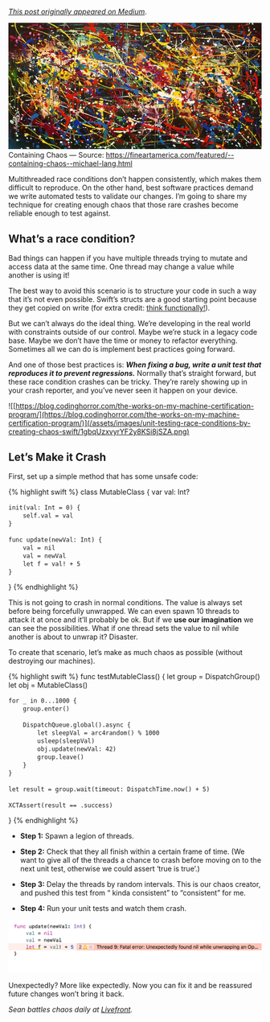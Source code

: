 *[This post originally appeared on Medium](https://medium.com/livefront/unit-testing-race-conditions-by-creating-chaos-swift-512a55e09806)*.

![](/assets/images/unit-testing-race-conditions-by-creating-chaos-swift/1b1Yueox84YZb3BtqgGSUHg.jpeg)
Containing Chaos — Source: https://fineartamerica.com/featured/--containing-chaos--michael-lang.html

Multithreaded race conditions don’t happen consistently, which makes them difficult to reproduce. On the other hand, best software practices demand we write automated tests to validate our changes. I’m going to share my technique for creating enough chaos that those rare crashes become reliable enough to test against.

## What’s a race condition?

Bad things can happen if you have multiple threads trying to mutate and access data at the same time. One thread may change a value while another is using it!

The best way to avoid this scenario is to structure your code in such a way that it’s not even possible. Swift’s structs are a good starting point because they get copied on write (for extra credit: [think functionally!](https://medium.com/livefront/thinking-functionally-in-swift-832efc8f7141)).

But we can’t always do the ideal thing. We’re developing in the real world with constraints outside of our control. Maybe we’re stuck in a legacy code base. Maybe we don’t have the time or money to refactor everything. Sometimes all we can do is implement best practices going forward.

And one of those best practices is: ***When fixing a bug, write a unit test that reproduces it to prevent regressions.*** Normally that’s straight forward, but these race condition crashes can be tricky. They’re rarely showing up in your crash reporter, and you’ve never seen it happen on your device.

![[https://blog.codinghorror.com/the-works-on-my-machine-certification-program/](https://blog.codinghorror.com/the-works-on-my-machine-certification-program/)](/assets/images/unit-testing-race-conditions-by-creating-chaos-swift/1gbqUzxvyrYF2y8KSi8jSZA.png)

## Let’s Make it Crash

First, set up a simple method that has some unsafe code:

{% highlight swift %}
class MutableClass {
    var val: Int?

    init(val: Int = 0) {
        self.val = val
    }

    func update(newVal: Int) {
        val = nil
        val = newVal
        let f = val! + 5
    }
}
{% endhighlight %}

This is not going to crash in normal conditions. The value is always set before being forcefully unwrapped. We can even spawn 10 threads to attack it at once and it’ll probably be ok. But if we **use our imagination** we can see the possibilities. What if one thread sets the value to nil while another is about to unwrap it? Disaster.

To create that scenario, let’s make as much chaos as possible (without destroying our machines).

{% highlight swift %}
func testMutableClass() {
    let group = DispatchGroup()
    let obj = MutableClass()

    for _ in 0...1000 {
        group.enter()

        DispatchQueue.global().async {
            let sleepVal = arc4random() % 1000
            usleep(sleepVal)
            obj.update(newVal: 42)
            group.leave()
        }
    }

    let result = group.wait(timeout: DispatchTime.now() + 5)

    XCTAssert(result == .success)
}
{% endhighlight %}

* **Step 1:** Spawn a legion of threads.

* **Step 2:** Check that they all finish within a certain frame of time. (We want to give all of the threads a chance to crash before moving on to the next unit test, otherwise we could assert ‘true is true’.)

* **Step 3:** Delay the threads by random intervals. This is our chaos creator, and pushed this test from “ kinda consistent” to “consistent” for me.

* **Step 4:** Run your unit tests and watch them crash.

![](/assets/images/unit-testing-race-conditions-by-creating-chaos-swift/1an-GjopFC0J6Wndn5Kf53A.png)

Unexpectedly? More like expectedly. Now you can fix it and be reassured future changes won’t bring it back.

*Sean battles chaos daily at [Livefront](https://livefront.com).*
